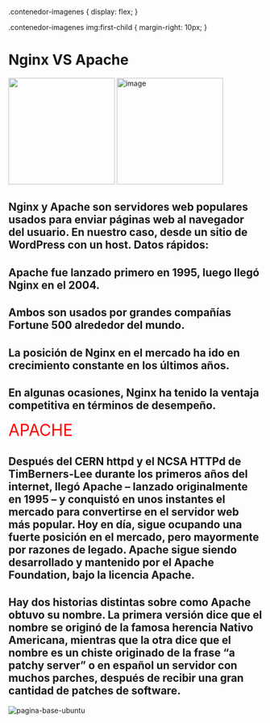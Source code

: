.contenedor-imagenes {
  display: flex;
}

.contenedor-imagenes img:first-child {
  margin-right: 10px;
}
 <p align="center">
 <h1>Nginx VS  Apache</h1>
</p>
<div class="contenedor-imagenes">
  <img src="https://desarrolloweb.com/storage/tag_images/actual/nzShTvdaGzLCIO0FalGMkhnqXIcXcIwXABW9b4JU.png" "image" height="211" width="211">
  <img src="https://cdn.icon-icons.com/icons2/2107/PNG/512/file_type_nginx_icon_130305.png" alt= "image" height="211" width="211">
</div>


## Nginx y Apache son servidores web populares usados para enviar páginas web al navegador del usuario. En nuestro caso, desde un sitio de WordPress con un host. Datos rápidos:

##    Apache fue lanzado primero en 1995, luego llegó Nginx en el 2004.
##    Ambos son usados por grandes compañías Fortune 500 alrededor del mundo.
##    La posición de Nginx en el mercado ha ido en crecimiento constante en los últimos años.
##    En algunas ocasiones, Nginx ha tenido la ventaja competitiva en términos de desempeño.


<FONT SIZE=6 COLOR="red">APACHE</FONT>

## Después del CERN httpd y el NCSA HTTPd de TimBerners-Lee durante los primeros años del internet, llegó Apache – lanzado originalmente en 1995 – y conquistó en unos instantes el mercado para convertirse en el servidor web más popular. Hoy en día, sigue ocupando una fuerte posición en el mercado, pero mayormente por razones de legado. Apache sigue siendo desarrollado y mantenido por el Apache Foundation, bajo la licencia Apache.

## Hay dos historias distintas sobre como Apache obtuvo su nombre. La primera versión dice que el nombre se originó de la famosa herencia Nativo Americana, mientras que la otra dice que el nombre es un chiste originado de la frase “a patchy server” o en español un servidor con muchos parches, después de recibir una gran cantidad de patches de software.
![pagina-base-ubuntu](https://user-images.githubusercontent.com/72433702/146513334-183848de-7a52-4910-a347-ba4077e04580.png)

